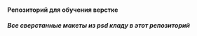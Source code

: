 #### Репозиторий для обучения верстке

##### Все сверстанные макеты из psd кладу в этот репозиторий

